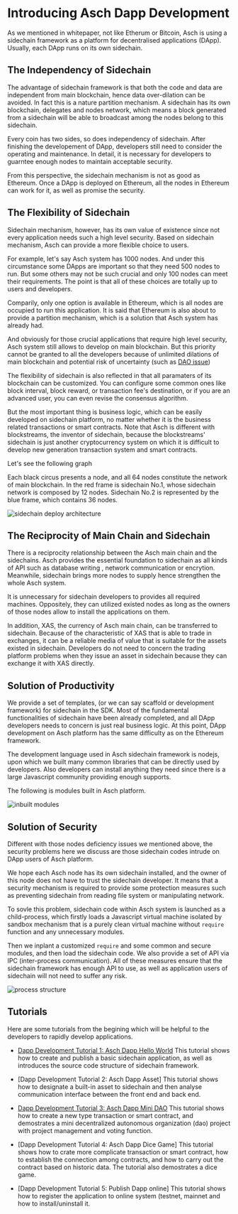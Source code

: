 # Introducing Asch Dapp Development
As we mentioned in whitepaper, not like Etherum or Bitcoin, Asch is using a sidechain framework as a platform for decentralised applications (DApp). Usually, each DApp runs on its own sidechain. 

## The Independency of Sidechain

The advantage of sidechain framework is that both the code and data are independent from main blockchain, hence data over-dilation can be avoided. In fact this is a nature partition mechanism.
A sidechain has its own blockchain, delegates and nodes network, which means a block generated from a sidechain will be able to broadcast among the nodes belong to this sidechain.

Every coin has two sides, so does independency of sidechain. After finishing the developement of DApp, developers still need to consider the operating and maintenance. In detail, it is necessary for developers to guarntee enough nodes to maintain acceptable security.

From this perspective, the sidechain mechanism is not as good as Ethereum. Once a DApp is deployed on Ethereum, all the nodes in Ethereum can work for it, as well as promise the security.


## The Flexibility of Sidechain

Sidechain mechanism, however, has its own value of existence since not every application needs such a high level security. Based on sidechain mechanism, Asch can provide a more flexible choice to users.

For example, let's say Asch system has 1000 nodes. And under this circumstance some DApps are important so that they need 500 nodes to run. But some others may not be such crucial and only 100 nodes can meet their requirements. The point is that all of these choices are totally up to users and developers.

Comparily, only one option is available in Ethereum, which is all nodes are occupied to run this application. It is said that Ethereum is also about to provide a partition mechanism, which is a solution that Asch system has already had.

And obviously for those crucial applications that require high level security, Asch system still allows to develop on main blockchain. But this priority cannot be granted to all the developers because of unlimited dilations of main blockchain and potential risk of uncertainty (such as [DAO issue](https://en.wikipedia.org/wiki/The_DAO_(organization)#Risks))

The flexibility of sidechain is also reflected in that all paramaters of its blockchain can be customized. You can configure some common ones like block interval, block reward, or transaction fee's destination, or if you are an advanced user, you can even revise the consensus algorithm.

But the most important thing is business logic, which can be easily developed on sidechain platform, no matter whether it is the business related transactions or smart contracts. Note that Asch is different with blockstreams, the inventor of sidechain, because the blockstreams' sidechain is just another cryptocurrency system on which it is difficult to develop new generation transaction system and smart contracts.

Let's see the following graph

Each black circus presents a node, and all 64 nodes constitute the network of main blockchain. In the red frame is sidechain No.1, whose sidechain network is composed by 12 nodes. Sidechain No.2 is represented by the blue frame, which contains 36 nodes.

![sidechain deploy architecture](../../assets/sidechain-deploy.png)

## The Reciprocity of Main Chain and Sidechain

There is a reciprocity relationship between the Asch main chain and the sidechains. Asch provides the essential foundation to sidechain as all kinds of API such as database writing , network communication or encrytion. Meanwhile, sidechain brings more nodes to supply hence strengthen the whole Asch system.

It is unnecessary for sidechain developers to provides all required machines. Oppositely, they can utilized existed nodes as long as the owners of those nodes allow to install the applications on them.

In addition, XAS, the currency of Asch main chain, can be transferred to sidechain. Because of the characteristic of XAS that is able to trade in exchanges, it can be a reliable media of value that is suitable for the assets existed in sidechain. Developers do not need to concern the trading platform problems when they issue an asset in sidechain because they can exchange it with XAS directly.


## Solution of Productivity

We provide a set of templates, (or we can say scaffold or development framework) for sidechain in the SDK. Most of the fundamental functionalities of sidechain have been already completed, and all DApp developers needs to concern is just real business logic. At this point, DApp development on Asch platform has the same difficulty as on the Ethereum framework. 

The development language used in Asch sidechain framework is nodejs, upon which we built many common libraries that can be directly used by developers. Also developers can install anything they need since there is a large Javascript community providing enough supports.

The following is modules built in Asch platform.

![inbuilt modules](../../assets/inbuilt-modules.png)

## Solution of Security

Different with those nodes deficiency issues we mentioned above, the security problems here we discuss are those sidechain codes intrude on DApp users of Asch platform.

We hope each Asch node has its own sidechain installed, and the owner of this node does not have to trust the sidechain developer. It means that a security mechanism is required to provide some protection measures such as preventing sidechain from reading file system or manipulating network.

To sovle this problem, sidechain code within Asch system is launched as a child-process,  which firstly loads a Javascript virtual machine isolated by sandbox mechanism that is a purely clean virtual machine without `require` function and any unnecessary modules.

Then we inplant a customized `require` and some common and secure modules, and then load the sidechain code. We also provide a set of API via IPC (inter-process communication). All of these measures ensure that the sidechain framework has enough API to use, as well as application users of sidechain will not need to suffer any risk.


![process structure](../../assets/process-structure.png)

## Tutorials

Here are some tutorials from the begining which will be helpful to the developers to rapidly develop applications.

- [Dapp Development Tutorial 1: Asch Dapp Hello World](../hello_world/en.md)
	This tutorial shows how to create and publish a basic sidechain application, as well as introduces the source code structure of sidechain framework.

- [Dapp Development Tutorial 2: Asch Dapp Asset]
	This tutorial shows how to designate a built-in asset to sidechain and then analyse communication interface between the front end and back end. 


- [Dapp Development Tutorial 3: Asch Dapp Mini DAO](../mini-dao/en.md)
	This tutorial shows how to create a new type transaction or smart contract, and demostrates a mini decentralized autonomous organization (dao) project with project management and voting function.

- [Dapp Development Tutorial 4: Asch Dapp Dice Game]
	This tutorial shows how to crate more complicate transaction or smart contract, how to establish the connection among contracts, and how to carry out the contract based on historic data. The tutorial also demostrates a dice game.

- [Dapp Development Tutorial 5: Publish Dapp online]
	This tutorial shows how to register the application to online system (testnet, mainnet and how to install/uninstall it.
